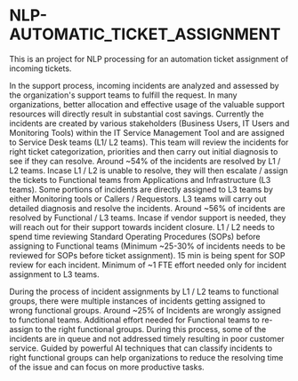 # NLP-AUTOMATIC_TICKET_ASSIGNMENT
This is an project for NLP processing for an automation ticket assignment of incoming tickets.


In the support process, incoming incidents are analyzed and assessed by the organization's support teams to fulfill the request. In many organizations, better allocation and effective usage of the valuable support resources will directly result in substantial cost savings. Currently the incidents are created by various stakeholders (Business Users, IT Users and Monitoring Tools) within the IT Service Management Tool and are assigned to Service Desk teams (L1/ L2 teams). This team will review the incidents for right ticket categorization, priorities and then carry out initial diagnosis to see if they can resolve. Around ~54% of the incidents are resolved by L1 / L2 teams. Incase L1 / L2 is unable to resolve, they will then escalate / assign the tickets to Functional teams from Applications and Infrastructure (L3 teams). Some portions of incidents are directly assigned to L3 teams by either Monitoring tools or Callers / Requestors. L3 teams will carry out detailed diagnosis and resolve the incidents. Around ~56% of incidents are resolved by Functional / L3 teams. Incase if vendor support is needed, they will reach out for their support towards incident closure. L1 / L2 needs to spend time reviewing Standard Operating Procedures (SOPs) before assigning to Functional teams (Minimum ~25-30% of incidents needs to be reviewed for SOPs before ticket assignment). 15 min is being spent for SOP review for each incident. Minimum of ~1 FTE effort needed only for incident assignment to L3 teams.

During the process of incident assignments by L1 / L2 teams to functional groups, there were multiple instances of incidents getting assigned to wrong functional groups. Around ~25% of Incidents are wrongly assigned to functional teams. Additional effort needed for Functional teams to re-assign to the right functional groups. During this process, some of the incidents are in queue and not addressed timely resulting in poor customer service. Guided by powerful AI techniques that can classify incidents to right functional groups can help organizations to reduce the resolving time of the issue and can focus on more productive tasks.
